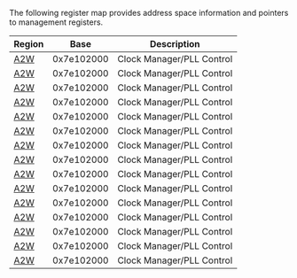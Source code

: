 
The following register map provides address space information and pointers to management registers.

|Region|Base|Description|
|-------|----|--------|
|[A2W](README.md)|0x7e102000|Clock Manager/PLL Control|
|[A2W](README.md)|0x7e102000|Clock Manager/PLL Control|
|[A2W](README.md)|0x7e102000|Clock Manager/PLL Control|
|[A2W](README.md)|0x7e102000|Clock Manager/PLL Control|
|[A2W](README.md)|0x7e102000|Clock Manager/PLL Control|
|[A2W](README.md)|0x7e102000|Clock Manager/PLL Control|
|[A2W](README.md)|0x7e102000|Clock Manager/PLL Control|
|[A2W](README.md)|0x7e102000|Clock Manager/PLL Control|
|[A2W](README.md)|0x7e102000|Clock Manager/PLL Control|
|[A2W](README.md)|0x7e102000|Clock Manager/PLL Control|
|[A2W](README.md)|0x7e102000|Clock Manager/PLL Control|
|[A2W](README.md)|0x7e102000|Clock Manager/PLL Control|
|[A2W](README.md)|0x7e102000|Clock Manager/PLL Control|
|[A2W](README.md)|0x7e102000|Clock Manager/PLL Control|
|[A2W](README.md)|0x7e102000|Clock Manager/PLL Control|























